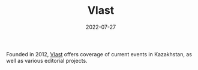 ﻿---
title: "Vlast"
linkTitle: "Vlast"
contributor: ["Aizada Arystanbek"]
date: 2022-07-27
countries: ["Kazakhstan"]
category: ["Independent media"]
tags: ["media publication", "local media", "news"]
date_start: [2012]
date_end: []
data_type: ["news"] 
language: ["Russian", "Kazakh"]
description: 
  Vlast offers coverage of current events in Kazakhstan, as well as various editorial projects.
---

Founded in 2012, [Vlast](https://vlast.kz/) offers coverage of current events in Kazakhstan, as well as various editorial projects.
